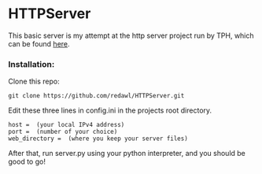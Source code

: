 # HTTPServer

This basic server is my attempt at the http server project run by TPH, which can be found [here](https://theprogrammershangout.com/resources/projects/http-project-guide/intro.md).

### Installation:
Clone this repo:
```
git clone https://github.com/redawl/HTTPServer.git
```
Edit these three lines in config.ini in the projects root directory.
```
host =  (your local IPv4 address)
port =  (number of your choice)
web_directory =  (where you keep your server files)
```
After that,  run server.py using your python interpreter, and you should be good to go!
